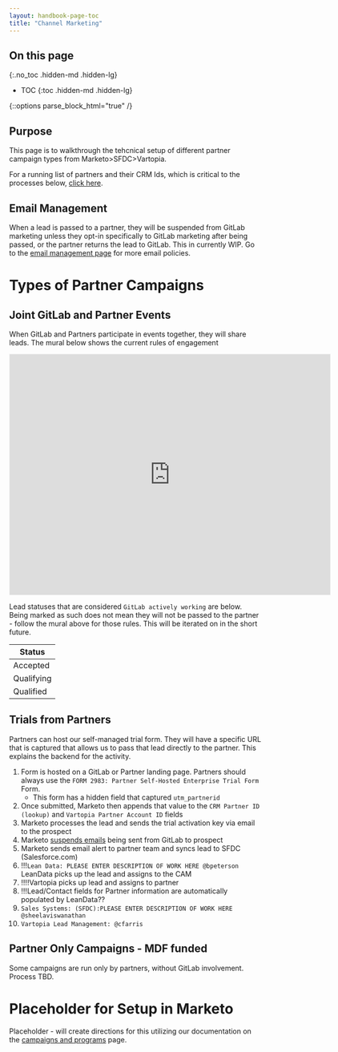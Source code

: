 ```yaml
---
layout: handbook-page-toc
title: "Channel Marketing"
---
```


<link rel="stylesheet" type="text/css" href="/stylesheets/biztech.css" />

## On this page
{:.no_toc .hidden-md .hidden-lg}

- TOC
{:toc .hidden-md .hidden-lg}

{::options parse_block_html="true" /}

## Purpose
This page is to walkthrough the tehcnical setup of different partner campaign types from Marketo>SFDC>Vartopia.

For a running list of partners and their CRM Ids, which is critical to the processes below, [click here](https://docs.google.com/spreadsheets/d/1VGWbbxyjclAopwO_e3JnYZtXysPQ1-UIUt8uBZRXLyE/edit?usp=sharing).

## Email Management
When a lead is passed to a partner, they will be suspended from GitLab marketing unless they opt-in specifically to GitLab marketing after being passed, or the partner returns the lead to GitLab. This in currently WIP. Go to the [email management page](/handbook/marketing/marketing-operations/email-management/#overview) for more email policies. 

# Types of Partner Campaigns

## Joint GitLab and Partner Events
When GitLab and Partners participate in events together, they will share leads. The mural below shows the current rules of engagement

<iframe src='https://app.mural.co/embed/b89f9208-e9f6-4df1-9c92-a886a5af0642'
        width='100%'
        height='480px'
        style='min-width: 640px; min-height: 480px; background-color: #f4f4f4; border: 1px solid #efefef'
        sandbox='allow-same-origin allow-scripts allow-modals allow-popups allow-popups-to-escape-sandbox'>
</iframe>

Lead statuses that are considered `GitLab actively working` are below. Being marked as such does not mean they will not be passed to the partner - follow the mural above for those rules. This will be iterated on in the short future.

|Status|
|-----|
|Accepted|
|Qualifying|
|Qualified|


## Trials from Partners
Partners can host our self-managed trial form. They will have a specific URL that is captured that allows us to pass that lead directly to the partner. This explains the backend for the activity.

1. Form is hosted on a GitLab or Partner landing page. Partners should always use the `FORM 2983: Partner Self-Hosted Enterprise Trial Form` Form. 
   - This form has a hidden field that captured `utm_partnerid`
1. Once submitted, Marketo then appends that value to the `CRM Partner ID (lookup)` and `Vartopia Partner Account ID` fields
1. Marketo processes the lead and sends the trial activation key via email to the prospect
1. Marketo [suspends emails](/handbook/marketing/channel-marketing/partner-campaigns/#email-management) being sent from GitLab to prospect
1. Marketo sends email alert to partner team and syncs lead to SFDC (Salesforce.com)
1. !!!`Lean Data: PLEASE ENTER DESCRIPTION OF WORK HERE @bpeterson` LeanData picks up the lead and assigns to the CAM
1. !!!!Vartopia picks up lead and assigns to partner
1. !!!Lead/Contact fields for Partner information are automatically populated by LeanData??
1. `Sales Systems: (SFDC):PLEASE ENTER DESCRIPTION OF WORK HERE @sheelaviswanathan`
1. `Vartopia Lead Management: @cfarris`


## Partner Only Campaigns - MDF funded
Some campaigns are run only by partners, without GitLab involvement. Process TBD.


# Placeholder for Setup in Marketo
Placeholder - will create directions for this utilizing our documentation on the [campaigns and programs](https://about.gitlab.com/handbook/marketing/marketing-operations/campaigns-and-programs/#marketo-program-and-salesforce-campaign-set-up) page.




